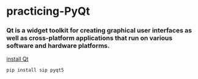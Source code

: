 # practicing-PyQt

### Qt is a widget toolkit for creating graphical user interfaces as well as cross-platform applications that run on various software and hardware platforms.

[install Qt](https://www.qt.io/download-qt-installer)

```
pip install sip pyqt5
```
